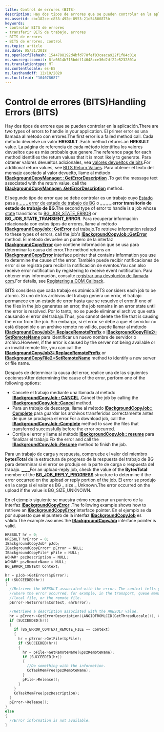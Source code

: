 ```yaml
---
title: Control de errores (BITS)
description: Hay dos tipos de errores que se pueden controlar en la aplicación.
ms.assetid: cbc182ce-c853-492e-8953-21c54500875b
keywords:
- controlar BITS de errores
- transferir BITS de trabajo, errores
- BITS de errores
- BITS de errores, control
ms.topic: article
ms.date: 05/31/2018
ms.openlocfilehash: 1544788192d4bfd778fef83caaca922f1f84c01e
ms.sourcegitcommit: 8fa6614b715bddf14648cce36d2df22e5232801a
ms.translationtype: MT
ms.contentlocale: es-ES
ms.lasthandoff: 12/10/2020
ms.locfileid: "104078687"
---
```

# <a name="handling-errors-bits"></a><span data-ttu-id="2832e-107">Control de errores (BITS)</span><span class="sxs-lookup"><span data-stu-id="2832e-107">Handling Errors (BITS)</span></span>

<span data-ttu-id="2832e-108">Hay dos tipos de errores que se pueden controlar en la aplicación.</span><span class="sxs-lookup"><span data-stu-id="2832e-108">There are two types of errors to handle in your application.</span></span> <span data-ttu-id="2832e-109">El primer error es una llamada al método con errores.</span><span class="sxs-lookup"><span data-stu-id="2832e-109">The first error is a failed method call.</span></span> <span data-ttu-id="2832e-110">Cada método devuelve un valor **HRESULT** .</span><span class="sxs-lookup"><span data-stu-id="2832e-110">Each method returns an **HRESULT** value.</span></span> <span data-ttu-id="2832e-111">La página de referencia de cada método identifica los valores devueltos que es más probable que genere.</span><span class="sxs-lookup"><span data-stu-id="2832e-111">The reference page for each method identifies the return values that it is most likely to generate.</span></span> <span data-ttu-id="2832e-112">Para obtener valores devueltos adicionales, vea [valores devueltos de bits](bits-return-values.md).</span><span class="sxs-lookup"><span data-stu-id="2832e-112">For additional return values, see [BITS Return Values](bits-return-values.md).</span></span> <span data-ttu-id="2832e-113">Para obtener el texto del mensaje asociado al valor devuelto, llame al método [**IBackgroundCopyManager:: GetErrorDescription**](/windows/desktop/api/Bits/nf-bits-ibackgroundcopymanager-geterrordescription) .</span><span class="sxs-lookup"><span data-stu-id="2832e-113">To get the message text associated with the return value, call the [**IBackgroundCopyManager::GetErrorDescription**](/windows/desktop/api/Bits/nf-bits-ibackgroundcopymanager-geterrordescription) method.</span></span>

<span data-ttu-id="2832e-114">El segundo tipo de error que se debe controlar es un trabajo cuyo [Estado](/windows/desktop/api/Bits/nf-bits-ibackgroundcopyjob-getstate) pasa [a \_ \_ \_ error de estado de trabajo de BG](/windows/desktop/api/Bits/ne-bits-bg_job_state) o **\_ \_ \_ \_ error transitorio de estado de trabajo de BG**.</span><span class="sxs-lookup"><span data-stu-id="2832e-114">The second type of error to handle is a job whose [state](/windows/desktop/api/Bits/nf-bits-ibackgroundcopyjob-getstate) transitions to [BG\_JOB\_STATE\_ERROR](/windows/desktop/api/Bits/ne-bits-bg_job_state) or **BG\_JOB\_STATE\_TRANSIENT\_ERROR**.</span></span> <span data-ttu-id="2832e-115">Para recuperar información relacionada con estos tipos de errores, llame al método [**IBackgroundCopyJob:: GetError**](/windows/desktop/api/Bits/nf-bits-ibackgroundcopyjob-geterror) del trabajo.</span><span class="sxs-lookup"><span data-stu-id="2832e-115">To retrieve information related to these types of errors, call the job's [**IBackgroundCopyJob::GetError**](/windows/desktop/api/Bits/nf-bits-ibackgroundcopyjob-geterror) method.</span></span> <span data-ttu-id="2832e-116">El método devuelve un puntero de la interfaz [**IBackgroundCopyError**](/windows/desktop/api/Bits/nn-bits-ibackgroundcopyerror) que contiene información que se usa para determinar la causa del error.</span><span class="sxs-lookup"><span data-stu-id="2832e-116">The method returns an [**IBackgroundCopyError**](/windows/desktop/api/Bits/nn-bits-ibackgroundcopyerror) interface pointer that contains information you use to determine the cause of the error.</span></span> <span data-ttu-id="2832e-117">También puede recibir notificaciones de error si se registra para recibir la notificación de eventos.</span><span class="sxs-lookup"><span data-stu-id="2832e-117">You can also receive error notification by registering to receive event notification.</span></span> <span data-ttu-id="2832e-118">Para obtener más información, consulte [registrar una devolución de llamada com](registering-a-com-callback.md).</span><span class="sxs-lookup"><span data-stu-id="2832e-118">For details, see [Registering a COM Callback](registering-a-com-callback.md).</span></span>

<span data-ttu-id="2832e-119">BITS considera que cada trabajo es atómico.</span><span class="sxs-lookup"><span data-stu-id="2832e-119">BITS considers each job to be atomic.</span></span> <span data-ttu-id="2832e-120">Si uno de los archivos del trabajo genera un error, el trabajo permanece en un estado de error hasta que se resuelve el error.</span><span class="sxs-lookup"><span data-stu-id="2832e-120">If one of the files in the job generates an error, the job remains in an error state until the error is resolved.</span></span> <span data-ttu-id="2832e-121">Por lo tanto, no se puede eliminar el archivo que está causando el error del trabajo.</span><span class="sxs-lookup"><span data-stu-id="2832e-121">Thus, you cannot delete the file that is causing the error from the job.</span></span> <span data-ttu-id="2832e-122">Sin embargo, si el error se debe a que el servidor no está disponible o un archivo remoto no válido, puede llamar al método [**IBackgroundCopyJob3:: ReplaceRemotePrefix**](/windows/desktop/api/Bits2_0/nf-bits2_0-ibackgroundcopyjob3-replaceremoteprefix) o [**IBackgroundCopyFile2:: SetRemoteName**](/windows/desktop/api/Bits2_0/nf-bits2_0-ibackgroundcopyfile2-setremotename) para identificar un nuevo nombre de servidor o archivo.</span><span class="sxs-lookup"><span data-stu-id="2832e-122">However, if the error is caused by the server not being available or an invalid remote file, you can call the [**IBackgroundCopyJob3::ReplaceRemotePrefix**](/windows/desktop/api/Bits2_0/nf-bits2_0-ibackgroundcopyjob3-replaceremoteprefix) or [**IBackgroundCopyFile2::SetRemoteName**](/windows/desktop/api/Bits2_0/nf-bits2_0-ibackgroundcopyfile2-setremotename) method to identify a new server or file name.</span></span>

<span data-ttu-id="2832e-123">Después de determinar la causa del error, realice una de las siguientes opciones:</span><span class="sxs-lookup"><span data-stu-id="2832e-123">After determining the cause of the error, perform one of the following options:</span></span>

-   <span data-ttu-id="2832e-124">Cancele el trabajo mediante una llamada al método [**IBackgroundCopyJob:: CANCEL**](/windows/desktop/api/Bits/nf-bits-ibackgroundcopyjob-cancel) .</span><span class="sxs-lookup"><span data-stu-id="2832e-124">Cancel the job by calling the [**IBackgroundCopyJob::Cancel**](/windows/desktop/api/Bits/nf-bits-ibackgroundcopyjob-cancel) method.</span></span>
-   <span data-ttu-id="2832e-125">Para un trabajo de descarga, llame al método [**IBackgroundCopyJob:: Complete**](/windows/desktop/api/Bits/nf-bits-ibackgroundcopyjob-complete) para guardar los archivos transferidos correctamente antes de que se produjera el error.</span><span class="sxs-lookup"><span data-stu-id="2832e-125">For a download job, call the [**IBackgroundCopyJob::Complete**](/windows/desktop/api/Bits/nf-bits-ibackgroundcopyjob-complete) method to save the files that transferred successfully before the error occurred.</span></span>
-   <span data-ttu-id="2832e-126">Corrija el error y llame al método [**IBackgroundCopyJob:: resume**](/windows/desktop/api/Bits/nf-bits-ibackgroundcopyjob-resume) para finalizar el trabajo.</span><span class="sxs-lookup"><span data-stu-id="2832e-126">Fix the error and call the [**IBackgroundCopyJob::Resume**](/windows/desktop/api/Bits/nf-bits-ibackgroundcopyjob-resume) method to finish the job.</span></span>

<span data-ttu-id="2832e-127">Para un trabajo de carga y respuesta, compruebe el valor del miembro **bytesTotal** de la estructura de progreso de la respuesta del trabajo de BG para determinar si el error se produjo en la parte de carga o respuesta del trabajo. [**\_ \_ \_**](/windows/desktop/api/Bits1_5/ns-bits1_5-bg_job_reply_progress)</span><span class="sxs-lookup"><span data-stu-id="2832e-127">For an upload-reply job, check the value of the **BytesTotal** member of the [**BG\_JOB\_REPLY\_PROGRESS**](/windows/desktop/api/Bits1_5/ns-bits1_5-bg_job_reply_progress) structure to determine if the error occurred on the upload or reply portion of the job.</span></span> <span data-ttu-id="2832e-128">El error se produjo en la carga si el valor es BG \_ size \_ Unknown.</span><span class="sxs-lookup"><span data-stu-id="2832e-128">The error occurred on the upload if the value is BG\_SIZE\_UNKNOWN.</span></span>

<span data-ttu-id="2832e-129">En el ejemplo siguiente se muestra cómo recuperar un puntero de la interfaz [**IBackgroundCopyError**](/windows/desktop/api/Bits/nn-bits-ibackgroundcopyerror) .</span><span class="sxs-lookup"><span data-stu-id="2832e-129">The following example shows how to retrieve an [**IBackgroundCopyError**](/windows/desktop/api/Bits/nn-bits-ibackgroundcopyerror) interface pointer.</span></span> <span data-ttu-id="2832e-130">En el ejemplo se da por supuesto que el puntero de la interfaz [**IBackgroundCopyJob**](/windows/desktop/api/Bits/nn-bits-ibackgroundcopyjob) es válido.</span><span class="sxs-lookup"><span data-stu-id="2832e-130">The example assumes the [**IBackgroundCopyJob**](/windows/desktop/api/Bits/nn-bits-ibackgroundcopyjob) interface pointer is valid.</span></span>


```C++
HRESULT hr = 0;
HRESULT hrError = 0;
IBackgroundCopyJob* pJob;
IBackgroundCopyError* pError = NULL;
IBackgroundCopyFile* pFile = NULL;
WCHAR* pszDescription = NULL;
WCHAR* pszRemoteName = NULL;
BG_ERROR_CONTEXT Context;

hr = pJob->GetError(&pError);
if (SUCCEEDED(hr))
{
  //Retrieve the HRESULT associated with the error. The context tells you
  //where the error occurred, for example, in the transport, queue manager, the 
  //local file, or the remote file.
  pError->GetError(&Context, &hrError);  

  //Retrieve a description associated with the HRESULT value.
  hr = pError->GetErrorDescription(LANGIDFROMLCID(GetThreadLocale()), &pszDescription);
  if (SUCCEEDED(hr))
  {
    if (BG_ERROR_CONTEXT_REMOTE_FILE == Context)
    {
      hr = pError->GetFile(&pFile);  
      if (SUCCEEDED(hr))
      {
        hr = pFile->GetRemoteName(&pszRemoteName);
        if (SUCCEEDED(hr))
        {
          //Do something with the information.
          CoTaskMemFree(pszRemoteName);
        }
        pFile->Release();
      }
    }
    CoTaskMemFree(pszDescription);
  }
  pError->Release();
}
else
{
  //Error information is not available.
}
```



 

 




